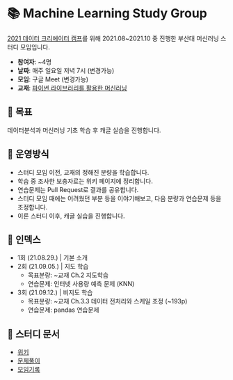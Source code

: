 # :books: Machine Learning Study Group

 [2021 데이터 크리에이터 캠프]()를 위해 2021.08~2021.10 중 진행한 부산대 머신러닝 스터디 모임입니다.

* **참여자**: ~4명
* **날짜**: 매주 일요일 저녁 7시 (변경가능)
* **모임**: 구글 Meet (변경가능)
* **교재**: [파이썬 라이브러리를 활용한 머신러닝](https://book.naver.com/bookdb/book_detail.nhn?bid=14645299)

## :dart: 목표
 데이터분석과 머신러닝 기초 학습 후 캐글 실습을 진행합니다.

## 📐 운영방식

* 스터디 모임 이전, 교재의 정해진 분량을 학습합니다.
* 학습 중 조사한 보충자료는 위키 페이지에 정리합니다.
* 연습문제는  Pull Request로 결과를 공유합니다.
* 스터디 모임 때에는 어려웠던 부분 등을 이야기해보고, 다음 분량과 연습문제 등을 조정합니다.
* 이론 스터디 이후, 캐글 실습을 진행합니다.

## :scroll: 인덱스

* 1회 (21.08.29.) | 기본 소개
* 2회 (21.09.05.) | 지도 학습  
  * 목표분량: ~교재 Ch.2 지도학습
  * 연습문제: 인터넷 사용량 예측 문제 (KNN)
* 3회 (21.09.12.) | 비지도 학습
  * 목표분량: ~교재 Ch.3.3 데이터 전처리와 스케일 조정 (~193p)
  * 연습문제: pandas 연습문제

## :bookmark_tabs: 스터디 문서

* [위키](https://github.com/Cotidie/PNU-ML-Study/wiki)
* [문제풀이](https://github.com/Cotidie/PNU-ML-Study/blob/main/docs/%EB%AC%B8%EC%A0%9C%ED%92%80%EC%9D%B4.md)
* [모임기록](https://github.com/Cotidie/PNU-ML-Study/blob/main/docs/%EB%AA%A8%EC%9E%84%EA%B8%B0%EB%A1%9D.md)
